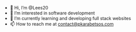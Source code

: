 - 👋 Hi, I’m @Lees20
- 👀 I’m interested in software development 
- 🌱 I’m currently learning and developing full stack websites
- 📫 How to reach me at contact@pkarabetsos.com


